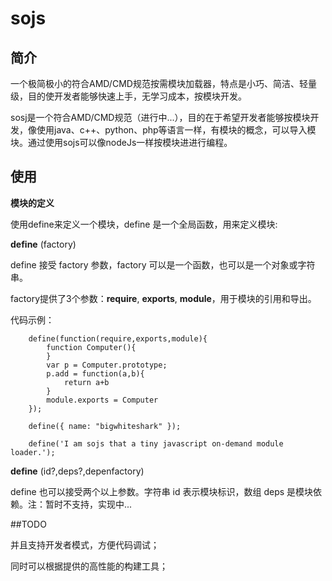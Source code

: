 #  sojs

## 简介
一个极简极小的符合AMD/CMD规范按需模块加载器，特点是小巧、简洁、轻量级，目的使开发者能够快速上手，无学习成本，按模块开发。

sosj是一个符合AMD/CMD规范（进行中...），目的在于希望开发者能够按模块开发，像使用java、c++、python、php等语言一样，有模块的概念，可以导入模块。通过使用sojs可以像nodeJs一样按模块进进行编程。

## 使用

**模块的定义**

使用define来定义一个模块，define 是一个全局函数，用来定义模块:

**define** (factory)	

define 接受 factory 参数，factory 可以是一个函数，也可以是一个对象或字符串。

factory提供了3个参数：**require**, **exports**, **module**，用于模块的引用和导出。

代码示例：

		define(function(require,exports,module){
			function Computer(){
			}
			var p = Computer.prototype;
			p.add = function(a,b){
				return a+b
			}
			module.exports = Computer
		});

		define({ name: "bigwhiteshark" });

		define('I am sojs that a tiny javascript on-demand module loader.');

  **define** (id?,deps?,depenfactory) 

  define 也可以接受两个以上参数。字符串 id 表示模块标识，数组 deps 是模块依赖。注：暂时不支持，实现中...



##TODO

并且支持开发者模式，方便代码调试；

同时可以根据提供的高性能的构建工具；




